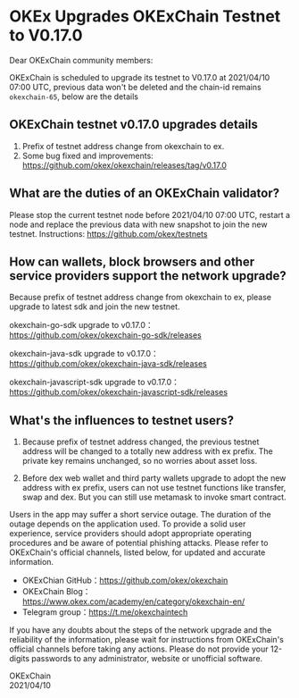 # OKEx Upgrades OKExChain Testnet to V0.17.0


Dear OKExChain community members:

OKExChain is scheduled to upgrade its testnet to V0.17.0 at 2021/04/10 07:00 UTC, previous data won't be deleted and the chain-id remains `okexchain-65`, below are the details

## OKExChain testnet v0.17.0 upgrades details
1. Prefix of testnet address change from okexchain to ex.
2. Some bug fixed and improvements: https://github.com/okex/okexchain/releases/tag/v0.17.0


## What are the duties of an OKExChain validator?
Please stop the current testnet node before 2021/04/10 07:00 UTC, restart a node and replace the previous data with new snapshot to join the new testnet. 
Instructions: https://github.com/okex/testnets


## How can wallets, block browsers and other service providers support the network upgrade?
Because prefix of testnet address change from okexchain to ex, please upgrade to latest sdk and join the new testnet.

okexchain-go-sdk upgrade to v0.17.0：  
https://github.com/okex/okexchain-go-sdk/releases

okexchain-java-sdk upgrade to v0.17.0：   
https://github.com/okex/okexchain-java-sdk/releases

okexchain-javascript-sdk upgrade to v0.17.0：  
https://github.com/okex/okexchain-javascript-sdk/releases


## What's the influences to testnet users?
1. Because prefix of testnet address changed, the previous testnet address will be changed to a totally new address with ex prefix.
The private key remains unchanged, so no worries about asset loss.

2. Before dex web wallet and third party wallets upgrade to adopt the new address with ex prefix, users can not use testnet functions like transfer, swap and dex. But you can still use metamask to invoke smart contract.


Users in the app may suffer a short service outage. The duration of the outage depends on the application used. To provide a solid user experience, service providers should adopt appropriate operating procedures and be aware of potential phishing attacks.
Please refer to OKExChain's official channels, listed below, for updated and accurate information.
- OKExChian GitHub：https://github.com/okex/okexchain
- OKExChain Blog：https://www.okex.com/academy/en/category/okexchain-en/
- Telegram group：https://t.me/okexchaintech 

If you have any doubts about the steps of the network upgrade and the reliability of the information, please wait for instructions from OKExChain's official channels before taking any actions. Please do not provide your 12-digits passwords to any administrator, website or unofficial software.

OKExChain  
2021/04/10
